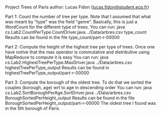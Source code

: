 Project Trees of Paris
author: Lucas Fidon (lucas.fidon@student.ecp.fr)

Part 1: Count the number of tree per type.
Note that I assumed that what was meant by "type" was the field "genre".
Basically, this is just a WordCount for the different type of trees.
You can run:
java cs.Lab2.CountPerType.CountDriver.java ../Data/arbres.csv type_count
Results can be found in the file type_count/part-r-00000

Part 2: Compute the height of the highest tree per type of trees.
Once one have notive that the max operator is commutative and distributive using MapReduce to compute it is easy
You can run:
java cs.Lab2.HighestTreePerType.MaxDriver.java ../Data/arbres.csv highestTreePerType_output
Results can be found in highestTreePerType_output/part-r-00000

Part 3: Compute the borough of the oldest tree.
To do that we sorted the couples (borough, age) wrt to age in descending order
You can run:
java cs.Lab2.SortBoroughPerAge.SortDriver.java ../Data/arbres.csv BoroughSortedPerHeight_output
Results can be found in the file BoroughSortedPerHeight_output/part-r-00000
The oldest tree I found was in the 5th borough of Paris. 

